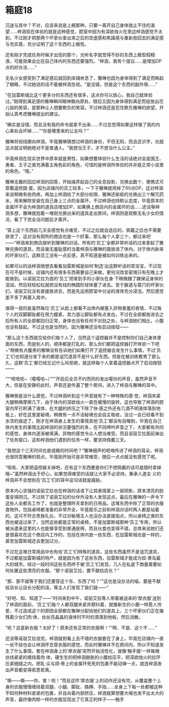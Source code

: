 # 箱庭18

沉迷与其中？不对，应该来说是上瘾那种，只要一离开自己身体就止不住的渴望……梓涵现在体验的就是这种感觉，腔室中因为有深欲烛火在里边梓涵感觉不太到，不过刚才把那两个坏家伙拿出来之后的空虚感和焦躁感与重新放回去的满足感与充实感，充分证明了这个东西的上瘾性。

还有刚才完成任务时候才出现的那个，光听名字就觉得不妙的东西上瘾型假精·液，可能效果会比在自己体内的东西还要强烈。“梓涵，我有个提议……是增加DP点的好办法……”

无名少女感受到了满足感后就回到床铺休息了，雅琳也因为身体得到了满足而眯起了眼睛，不过她说的话不能被梓涵忽视。“是没错，但是这个东西的副作用……”

“在加雷斯城比这个更多分的东西还有很多，这点你可以放心，我自己就体验过。”刚得到满足感的雅琳瞬间眼神飘向原处，随后又因为身体得到满足而绽放出花儿般的笑容，是那种让人想要欺负的笑容。不过梓涵还是忍住欺负雅琳的欲望，开始认真考虑雅琳提出的建议。

“确实是没错，而且没有我的命令就拿不出来……不过总觉得如果这样做了我的内心某处会坏掉……”“你是哪里来的公主吗？”

雅琳将视线挪向梓涵，毕竟雅琳猜想过梓涵的身份，不但无知，而且还识字，光就这点就证明她绝对不是普通人。“我想当王子，才不想当什么公主。”

毕竟梓涵在现实世界中原本就是男性，如果想要体验什么生活的话绝对会是国王、勇者、王子之类充满着主角色彩的角色，可惜的是梓涵所体验的并非是正常小说里的角色。“哦。”

雅琳无趣的回应梓涵的回答，开始操弄起自己的全息投影，兑换出数个、便携式可穿戴遥控跳·蛋，因为店铺内的员工较多，一下子雅琳就用掉了60点DP，这对梓涵来说稍微有些肉疼。再加上梓涵给了大部分权限，雅琳还偷偷的兑换出三个解咒药水，用来解除安装在自己身上三点的金属环，不过梓涵也持默认态度，毕竟原本的金属环不会为梓涵的道具店增加DP，如果换上商店内的金属环的话……还没等梓涵多想，雅琳就抱着一堆刚兑换出来的道具走出房间，梓涵则是观察无名少女的情况，看了下完全没问题后才离开。

“穿上这个东西前几天会感觉有点难受，不过之后就会适应的，佩戴之后也不需要排泄了，这对没有厕所的商店也是一个好事，那么每个人拿三个，都过来吧——”梓涵来到商店就听到雅琳的训话，所有的‘员工’全都非常听话的过来拿起了雅琳兑换的道具，而且毫无羞耻感的当着梓涵与雅琳的面放进了体内，对于体内新来的坏家伙们，这群员工没有一点反感，真不知道是被如何训练出来的。

如果可以的话梓涵很想去看看加雷斯城是如何‘制造’出这群听话的乖宝宝，不过现在可不是时候，店铺内还有很多东西需要自己来做，更何况改变密境只有在晚上才能做到。以诺丽艾拉为首的‘员工’把拿到手的小家伙在身·下稍微蹭了蹭保证身体的湿润，然后轻轻松松就把没有线的椭圆形球体塞了进去。至于脲道与菊穴的坏家伙们，诺丽艾拉没有直接放进去，而是先运用腔室中分泌的液体充分浸泡，然后感觉差不多了再塞入其中。

值得一提的是虽然每位‘员工’从脸上都看不出体内被塞入异物害羞的表情，不过每个人的双脚脚趾都在用力握紧，其力道让脚趾都有点发白。不过在全部都放进去之后所有人的全部都回归正常，身体也没有任何不对劲之处，与梓涵她们相比，小腹也没有鼓起。不过这也是当然的，因为雅琳还没有启动按钮——

“那么这个东西就交给你们每个人了，当然这个遥控器并不是控制你们自己身体里面的东西，而是别人的，顺序都是打乱的，那么你们都把遥控器打开体验一下吧~”稍微有点腹黑的雅琳没有告诉她们如果打开了遥控器会发生什么事情，不过‘员工’们也知道分发下来的都是诅咒道具不是什么好东西。但是在被训练教育了那么久，这群‘员工’都已经忘记什么叫拒绝，就这样每个人拿着遥控器点开了启动按钮——

“““唔唔呃~（嘤嘤哈~）”””开启后全员不约而同的发出嘤铃的声音，虽然声音不大，但是在安静的此时，声音还是传遍了整个房间，进入了梓涵与雅琳的耳中。

雅琳倒是没什么感觉，不过梓涵听到这个声音就有了一种特殊的感·觉，梓涵夹紧大腿稍微摩擦几下，由于体内的深欲烛火一直在缓慢的旋转，这也导致了梓涵的腔室内早已积满了液体，在大腿的挤压之下除了快·感之外还有几滴不明液体落到地板上，好在这里是秘境，稍微有一点不洁秘境也会自主吸收，没过一会已经看不到水渍的痕迹了。刚才在梓涵身上发生的事情其他‘员工’都没有目睹到，毕竟在自己体内发生的事情比起梓涵的状况要强烈的多，在不同呻吟声音之下，大家都有共同的感觉，身体内逐渐被填满，异物的感觉令众人想当难受。而且诺丽艾拉面前弹出了任务窗口，这和梓涵他们遇到的任务一样，要坚持佩戴三天。

“我想这个三天时间也是成瘾的时间吧？”雅琳细声的呢喃传进了梓涵的耳朵，梓涵也很同意雅琳的观点，毕竟刚开始可是非常难受，随后一点点就没有感觉了呢。

“咳咳、大家把遥控器关掉吧，还有这个东西要是你们不想佩戴的话可是随时拿掉哦~”虽然梓涵出于好心，如果觉得难受的话就让大家不必坚持，秉承人道主·义的梓涵并不会想到在‘员工’们的耳中这句话就是威胁。

原本内心坚强的诺丽艾拉也在梓涵的话语下让其表情蒙上一层阴影，原本漂亮的脸蛋变得阴沉。不过除了诺丽艾拉的伙伴外没有人发现这点，最后在雅琳的一声令下这些人全都去工作了，也就是整理昨天拿到的日用品。这堆东西中除了正常的衣服食物外，包括桌椅都准备的非常齐全，毕竟斐乐之前和梓涵对话时两人都是站着的，这可不符合贵族礼仪，不过对秘境主人也没办法直接指点，所以桌椅之类的东西也被送过来了，当然这些都是正常的桌椅，不是加雷斯城那种‘员工’专用，所以被派遣来这里的人也能够享受到普通座椅，而且伙食也变得不错，总体来说她们还是很喜欢在这个商店内工作的，包括在体内放一些东西，在加雷斯城也是一样的，甚至加雷斯城还会更加过分。

不过在这堆日常用品中也有给‘员工’们特殊的道具，这些东西虽然不是诅咒道具，不过都是加雷斯城的特产，就是因为有了这些东西，加雷斯城才能成为奴·隶岛最大的城市。经过一段时间这些东西终于被‘员工’们发现，几人在私底下商量着要如何处置这些漂亮的衣服。“那个诺丽艾拉，要不献给店长？”

“那、那不就等于我们还要穿这个东、东西了吗？”“这也是没办法的喵，要是不献给店长让店长分配的话，等主人们发现了我们就——”

“好吧、知、知道了——”时间来到中午，诺丽艾拉等人带着被送来的‘厚衣服’送到了梓涵的面前。‘员工’们每个人都双腿夹紧并颤抖着，就像新生的小鹿一样惹人怜爱，不过造成这个的原因全部都在雅琳分配给她们的道具上，三个坏家伙们正在摧残着少女们肉·体，丝丝亮晶晶的液体时不时的滴落到地板，然后消散。

“呃？这是新衣服？太好了！原来还有正常的衣服啊！”“啊、不是、这个不……”

还没等诺丽艾拉说完，梓涵就把看上去不错的衣服套在了身上，毕竟在店铺内一直一丝不挂也会让梓涵怀念穿衣服的感觉，而此时雅琳并不在房间内，所以不知道发生了什么事情。套在梓涵身上的‘厚衣服’突然开始活性化，就像‘触手服’一样每根丝线紧紧的缠绕着肉·体，硬生生的把梓涵臌胀的小腹给压平，把深欲烛火的拉环压紧细缝之内，把乳·尖与阴·蒂上的金属环死死的包裹不能动弹一点，就连梓涵发出声音都变得若思若离。

“嘶——嘶——你、害！呃！”而且这件‘厚衣服’上的动作还没有完，从覆盖整个上身的衣服慢慢缠绕着双腿、小腿、脚趾、胳膊、手指……全身上下每一处都被这种不知何种材料紧紧的包裹，并且向着内部挤压，梓涵就算想要大喊也发不出太大的声音，最终像肉粽一样的衣服显现出了它真正的样子——触手


